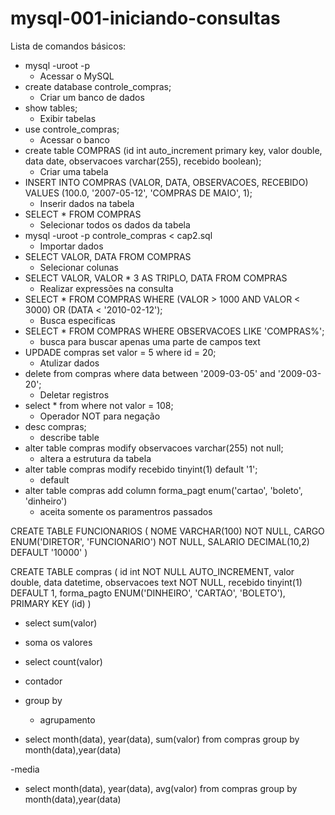 ﻿# mysql-001-iniciando-consultas

Lista de comandos básicos: 
- mysql -uroot -p
  - Acessar o MySQL
- create database controle_compras;
  - Criar um banco de dados
- show tables;
  - Exibir tabelas
- use controle_compras;
  - Acessar o banco 
- create table COMPRAS (id int auto_increment primary key, valor double, data date, observacoes varchar(255), recebido boolean);
  - Criar uma tabela
- INSERT INTO COMPRAS (VALOR, DATA, OBSERVACOES, RECEBIDO) VALUES (100.0, '2007-05-12', 'COMPRAS DE MAIO', 1);
  - Inserir dados na tabela
- SELECT * FROM COMPRAS
  - Selecionar todos os dados da tabela
- mysql -uroot -p controle_compras < cap2.sql
  - Importar dados 
- SELECT VALOR, DATA FROM COMPRAS
  - Selecionar colunas
- SELECT VALOR, VALOR * 3 AS TRIPLO, DATA FROM COMPRAS
  - Realizar expressões na consulta
- SELECT * FROM COMPRAS WHERE (VALOR > 1000 AND VALOR < 3000) OR (DATA < '2010-02-12');
  - Busca especificas
- SELECT * FROM COMPRAS WHERE OBSERVACOES LIKE 'COMPRAS%';
  - busca para buscar apenas uma parte de campos text
- UPDADE compras set valor = 5 where id = 20;
  - Atulizar dados
- delete from compras where data between '2009-03-05' and '2009-03-20';
  - Deletar registros
- select * from where not valor = 108;
  - Operador NOT para negação
- desc compras;
  - describe table
- alter table compras modify observacoes varchar(255) not null;
  - altera a estrutura da tabela
- alter table compras modify recebido tinyint(1) default '1';
  - default
- alter table compras add column forma_pagt enum('cartao', 'boleto', 'dinheiro')
  - aceita somente os paramentros passados

CREATE TABLE FUNCIONARIOS (
            NOME VARCHAR(100) NOT NULL,
            CARGO ENUM('DIRETOR', 'FUNCIONARIO') NOT NULL,
            SALARIO DECIMAL(10,2) DEFAULT '10000'
        )

CREATE TABLE compras (
          id int NOT NULL AUTO_INCREMENT,
          valor double,
          data datetime,
          observacoes text NOT NULL,
          recebido tinyint(1) DEFAULT 1,
          forma_pagto ENUM('DINHEIRO', 'CARTAO', 'BOLETO'),
          PRIMARY KEY (id)
        )

 - select sum(valor)
- soma os valores
 - select count(valor)
- contador
 - group by 
	- agrupamento

- select month(data), year(data), sum(valor) from compras group by month(data),year(data)

-media
- select month(data), year(data), avg(valor) from compras group by month(data),year(data)
